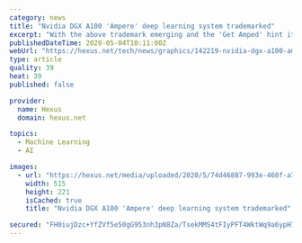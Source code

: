 ```yaml
---
category: news
title: "Nvidia DGX A100 'Ampere' deep learning system trademarked"
excerpt: "With the above trademark emerging and the 'Get Amped' hint it looks pretty certain that at least one of the announcements will be of an Nvidia Tesla A100 processor, based on the GA100 GPU, which will power the upcoming DGX A100 system."
publishedDateTime: 2020-05-04T10:11:00Z
webUrl: "https://hexus.net/tech/news/graphics/142219-nvidia-dgx-a100-ampere-deep-learning-system-trademarked/"
type: article
quality: 39
heat: 39
published: false

provider:
  name: Hexus
  domain: hexus.net

topics:
  - Machine Learning
  - AI

images:
  - url: "https://hexus.net/media/uploaded/2020/5/74d46887-993e-460f-a75c-9b78a7122149.jpg"
    width: 515
    height: 221
    isCached: true
    title: "Nvidia DGX A100 'Ampere' deep learning system trademarked"

secured: "FH0iujDzc+YfZVf5e50gG953nh3pN8Za/TsekMMS4tFIyPFT4WktWq9a6ypH7YE2vd+hOyBu6boPhRZLnGKJZuIKl1yFhdi7EzNANEfT1YvbS6KS121xXX1gePhOhSai00acBo2C+/MVHil+0lDwduyYU/qoDtlAvhfET/jeNETPOOra/DU8wHGrMxh/TK4sUPQBFffpbb64Rpn3h1mqlFo4rfMp5la8wL+doFL/0AgmeroALOb5GxkekadDRG9TCRgh+MWm3v0J8T0LE8BfHWwGVX5h2mqlTFUVB2plUC7vRWYU8ps96zryZAe3S3AHA1le/VQ7ZE2jim39jqVvglH8RB8GqF+SH5PFTCvzUq3cPx0yD8VzisVEoGPJ4MGNVzmP9fINb08gZvJgJR9Z3u2lU5AV4ABBZ3T3NEM1H+BfxWcLpvUjz/2/Bds6YNSge7IpcVo49R2DOxqZMfEw1G/vjk8SxI4WDRbQBFnoWOI=;GgazX8gNZjtuEw8FyGEvLg=="
---
```


